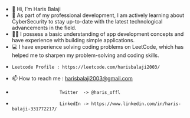 - 👋 Hi, I’m Haris Balaji
- 🤖 As part of my professional development, I am actively learning about CyberSecurity to stay up-to-date with the latest technological advancements in the field.
- 👨‍💻 I possess a basic understanding of app development concepts and have experience with building simple applications.
- 💻 I have experience solving coding problems on LeetCode, which has helped me to sharpen my problem-solving and coding skills.
-     Leetcode Profile : https://leetcode.com/harisbalaji2003/
- 📫 How to reach me :  harisbalaji2003@gmail.com  
-                       Twitter  -> @haris_offl
-                       LinkedIn -> https://www.linkedin.com/in/haris-balaji-331772217/

<!---
HarisBalaji/HarisBalaji is a ✨ special ✨ repository because its `README.md` (this file) appears on your GitHub profile.
You can click the Preview link to take a look at your changes.
--->
